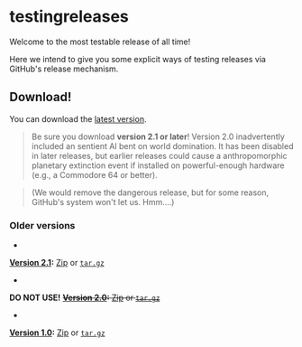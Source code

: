 # testingreleases

Welcome to the most testable release of all time!

Here we intend to give you some explicit ways of testing releases via GitHub's release mechanism.

## Download!

You can download the
[latest version](https://github.com/cmconnelly/testingreleases/releases/latest/).


> Be sure you download **version 2.1 or later**!  Version 2.0
> inadvertently included an sentient AI bent on world domination.
> It has been disabled in later releases, but earlier releases
> could cause a anthropomorphic planetary extinction event if
> installed on powerful-enough hardware (e.g., a Commodore 64 or better).

> (We would remove the dangerous release, but for some reason,
GitHub's system won't let us.  Hmm....)

### Older versions

*
**[Version 2.1](https://github.com/cmconnelly/testingreleases/releases/tag/v2.1):**
[Zip](https://github.com/cmconnelly/testingreleases/archive/v2.1.zip)
or [`tar.gz`](https://github.com/cmconnelly/testingreleases/archive/v2.1.tar.gz)

*
**DO NOT USE!** ~~**[Version 2.0](https://github.com/cmconnelly/testingreleases/releases/tag/v2.0):**
[Zip](https://github.com/cmconnelly/testingreleases/archive/v2.0.zip)
or [`tar.gz`](https://github.com/cmconnelly/testingreleases/archive/v2.0.tar.gz)~~

*
**[Version 1.0](https://github.com/cmconnelly/testingreleases/releases/tag/v1.0):**
[Zip](https://github.com/cmconnelly/testingreleases/archive/v1.0.zip)
or
[`tar.gz`](https://github.com/cmconnelly/testingreleases/archive/v1.0.tar.gz)
